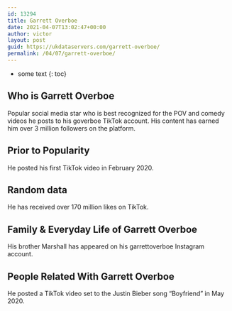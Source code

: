 ```yaml
---
id: 13294
title: Garrett Overboe
date: 2021-04-07T13:02:47+00:00
author: victor
layout: post
guid: https://ukdataservers.com/garrett-overboe/
permalink: /04/07/garrett-overboe/
---
```


* some text
{: toc}


## Who is Garrett Overboe



Popular social media star who is best recognized for the POV and comedy videos he posts to his goverboe TikTok account. His content has earned him over 3 million followers on the platform.  

                
                
                
## Prior to Popularity



He posted his first TikTok video in February 2020. 

                
                
                
## Random data



He has received over 170 million likes on TikTok. 

                
                
                
## Family & Everyday Life of Garrett Overboe



His brother Marshall has appeared on his garrettoverboe Instagram account. 

                
                
                
## People Related With Garrett Overboe



He posted a TikTok video set to the Justin Bieber song &#8220;Boyfriend&#8221; in May 2020. 

                
              
            
          
          
          